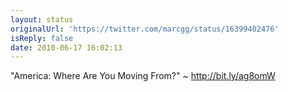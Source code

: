 ```yaml
---
layout: status
originalUrl: 'https://twitter.com/marcgg/status/16399402476'
isReply: false
date: 2010-06-17 16:02:13
---
```


"America: Where Are You Moving From?" ~ http://bit.ly/ag8omW
